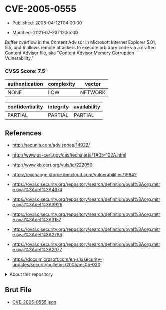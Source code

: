 # CVE-2005-0555

- Published: 2005-04-12T04:00:00

- Modified: 2021-07-23T12:55:00

Buffer overflow in the Content Advisor in Microsoft Internet Explorer 5.01, 5.5, and 6 allows remote attackers to execute arbitrary code via a crafted Content Advisor file, aka "Content Advisor Memory Corruption Vulnerability."

### CVSS Score: **7.5**

| authentication | complexity | vector |
| --- | --- | --- |
| NONE | LOW | NETWORK |

| confidentiality | integrity | availability |
| --- | --- | --- |
| PARTIAL | PARTIAL | PARTIAL |

## References

* http://secunia.com/advisories/14922/

* http://www.us-cert.gov/cas/techalerts/TA05-102A.html

* http://www.kb.cert.org/vuls/id/222050

* https://exchange.xforce.ibmcloud.com/vulnerabilities/19842

* https://oval.cisecurity.org/repository/search/definition/oval%3Aorg.mitre.oval%3Adef%3A4674

* https://oval.cisecurity.org/repository/search/definition/oval%3Aorg.mitre.oval%3Adef%3A3926

* https://oval.cisecurity.org/repository/search/definition/oval%3Aorg.mitre.oval%3Adef%3A3157

* https://oval.cisecurity.org/repository/search/definition/oval%3Aorg.mitre.oval%3Adef%3A2786

* https://oval.cisecurity.org/repository/search/definition/oval%3Aorg.mitre.oval%3Adef%3A2077

* https://docs.microsoft.com/en-us/security-updates/securitybulletins/2005/ms05-020

<details>
<summary>About this repository</summary> 

  This repository is part of the project [Live Hack CVE](https://github.com/Live-Hack-CVE). Main website can be found [www.live-hack.org](https://www.live-hack.org) 
  
  Made by [Sn0wAlice](https://github.com/Sn0wAlice) for the people that care about security and need to have a feed of the latest CVEs. Hope you enjoy it, don't forget to star the repo and follow me on [Twitter](https://twitter.com/Sn0wAlice) and [Github](https://github.com/Sn0wAlice). And that is my [personnal website](https://www.alice-snow.me/)

  - [Home Page](https://github.com/Live-Hack-CVE)
  - [Framework](https://github.com/Live-Hack-CVE/cve-framework)
  - [CVE database](https://github.com/Live-Hack-CVE/full_database)
  - [Changelog](https://github.com/Live-Hack-CVE/Changelog)
</details>

## Brut File

* [CVE-2005-0555.json](https://raw.githubusercontent.com/Live-Hack-CVE/full_database/main/cves/2005/CVE-2005-0555.json)

